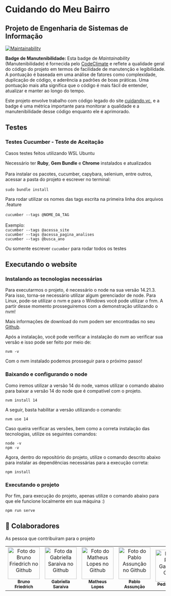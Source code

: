 # **Cuidando do Meu Bairro**  
## Projeto de Engenharia de Sistemas de Informação

[![Maintainability](https://api.codeclimate.com/v1/badges/6a19814e972f76c2beb0/maintainability)](https://codeclimate.com/github/Bruno-Friedrich/ESI_Projeto_Cuidando-do-Meu-Bairro/maintainability)

**Badge de Manutenibilidade:** Esta badge de *Maintainability* (Manutenibilidade) é fornecida pelo [CodeClimate](https://codeclimate.com/) e reflete a qualidade geral do código do projeto em termos de facilidade de manutenção e legibilidade. A pontuação é baseada em uma análise de fatores como complexidade, duplicação de código, e aderência a padrões de boas práticas. Uma pontuação mais alta significa que o código é mais fácil de entender, atualizar e manter ao longo do tempo.

Este projeto envolve trabalho com código legado do site [cuidando.vc](https://cuidando.vc), e a badge é uma métrica importante para monitorar a qualidade e a manutenibilidade desse código enquanto ele é aprimorado.

## Testes
### Testes Cucumber - Teste de Aceitação
Casos testes feitos utilizando WSL Ubuntu

Necessário ter **Ruby**, **Gem Bundle** e **Chrome** instalados e atualizados<br/> <br/> 
Para instalar os pacotes, cucumber, capybara, selenium, entre outros, acessar a pasta do projeto e escrever no terminal: <br/> <br/> 
  `sudo bundle install`

Para rodar utilizar os nomes das tags escrita na primeira linha dos arquivos .feature<br/> <br/> 
  `cucumber --tags @NOME_DA_TAG`<br/> <br/> 
    Exemplo:<br/> 
      `cucumber --tags @acessa_site`<br/> 
      `cucumber --tags @acessa_pagina_analises`<br/> 
      `cucumber --tags @busca_ano`<br/> 
      
Ou somente escrever `cucumber` para rodar todos os testes

## Executando o website
### Instalando as tecnologias necessárias
Para executarmos o projeto, é necessário o node na sua versão 14.21.3. Para isso, torna-se necessário utilizar algum gerenciador de node. Para Linux, pode-se utilizar o nvm e para o Windows você pode utilizar o fnm. A partir desse momento prosseguiremos com a demonstração utilizando o nvm!

Mais informações de download do nvm podem ser encontradas no seu [Github](https://github.com/nvm-sh/nvm).

Após a instalação, você pode verificar a instalação do nvm ao verificar sua versão e isso pode ser feito por meio de:
```
nvm -v
```
Com o nvm instalado podemos prosseguir para o próximo passo!
### Baixando e configurando o node
Como iremos utilizar a versão 14 do node, vamos utilizar o comando abaixo para baixar a versão 14 do node que é compatível com o projeto.
```
nvm install 14
```
A seguir, basta habilitar a versão utilizando o comando:
```
nvm use 14
```
Caso queira verificar as versões, bem como a correta instalação das tecnologias, utilize os seguintes comandos:
```
node -v
npm -v
```
Agora, dentro do repositório do projeto, utilize o comando descrito abaixo para instalar as dependências necessárias para a execução correta:
```
npm install
```

### Executando o projeto
Por fim, para execução do projeto, apenas utilize o comando abaixo para que ele funcione localmente em sua máquina :)
```
npm run serve
```



## 🤝 Colaboradores

As pessoa que contribuíram para o projeto

<table>
  <tr>
    <td align="center">
      <a href="#">
        <img src="https://avatars.githubusercontent.com/u/81971651?s=400&u=548b7cc3deb1bd124ba02dbc2acc865b97138ce3&v=4" width="100px;" alt="Foto do Bruno Friedrich no Github"/><br>
        <sub>
          <b>Bruno Friedrich</b>
        </sub>
      </a>
    </td>
    <td align="center">
      <a href="#">
        <img src="https://avatars.githubusercontent.com/u/129121274?v=4" width="100px;" alt="Foto da Gabriella Saraiva no Github"/><br>
        <sub>
          <b>Gabriella Saraiva</b>
        </sub>
      </a>
    </td>
    <td align="center">
      <a href="#">
        <img src="https://avatars.githubusercontent.com/u/110798606?v=4" width="100px;" alt="Foto do Matheus Lopes no Github"/><br>
        <sub>
          <b>Matheus Lopes</b>
        </sub>
      </a>
    </td>
    <td align="center">
      <a href="#">
        <img src="https://avatars.githubusercontent.com/u/72453638?v=4" width="100px;" alt="Foto do Pablo Assunção no Github"/><br>
        <sub>
          <b>Pablo Assunção</b>
        </sub>
      </a>
    </td>
    <td align="center">
      <a href="#">
        <img src="https://avatars.githubusercontent.com/u/99945573?v=4" width="100px;" alt="Foto do Pedro Gabriel no Github"/><br>
        <sub>
          <b>Pedro Gabriel</b>
        </sub>
      </a>
    </td>
    <td align="center">
      <a href="#">
        <img src="https://avatars.githubusercontent.com/u/56230345?v=4" width="100px;" alt="Foto do Yannis Pontuschka no Github"/><br>
        <sub>
          <b>Yannis Pontuschka</b>
        </sub>
      </a>
    </td>
  </tr>
</table>


